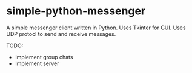# simple-python-messenger
A simple messenger client written in Python. 
Uses Tkinter for GUI. Uses UDP protocl to send
and receive messages.

TODO:
- Implement group chats
- Implement server 
